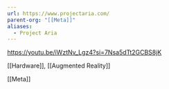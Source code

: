 ```yaml
---
url: https://www.projectaria.com/
parent-org: "[[Meta]]"
aliases:
  - Project Aria
---
```


https://youtu.be/iWztNv_Lgz4?si=7Nsa5dTt2GCBS8jK

[[Hardware]], [[Augmented Reality]]


[[Meta]]